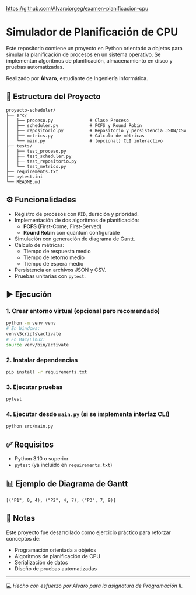 https://github.com/Alvarojorgeg/examen-planificacion-cpu

# Simulador de Planificación de CPU

Este repositorio contiene un proyecto en Python orientado a objetos para simular la planificación de procesos en un sistema operativo. Se implementan algoritmos de planificación, almacenamiento en disco y pruebas automatizadas.

Realizado por **Álvaro**, estudiante de Ingeniería Informática.

## 📁 Estructura del Proyecto

```
proyecto-scheduler/
├── src/
│   ├── proceso.py              # Clase Proceso
│   ├── scheduler.py            # FCFS y Round Robin
│   ├── repositorio.py          # Repositorio y persistencia JSON/CSV
│   ├── metrics.py              # Cálculo de métricas
│   └── main.py                 # (opcional) CLI interactivo
├── tests/
│   ├── test_proceso.py
│   ├── test_scheduler.py
│   ├── test_repositorio.py
│   └── test_metrics.py
├── requirements.txt
├── pytest.ini
└── README.md
```

## ⚙️ Funcionalidades

- Registro de procesos con `PID`, duración y prioridad.
- Implementación de dos algoritmos de planificación:
  - **FCFS** (First-Come, First-Served)
  - **Round Robin** con quantum configurable
- Simulación con generación de diagrama de Gantt.
- Cálculo de métricas:
  - Tiempo de respuesta medio
  - Tiempo de retorno medio
  - Tiempo de espera medio
- Persistencia en archivos JSON y CSV.
- Pruebas unitarias con `pytest`.

## ▶️ Ejecución

### 1. Crear entorno virtual (opcional pero recomendado)
```bash
python -m venv venv
# En Windows:
venv\Scripts\activate
# En Mac/Linux:
source venv/bin/activate
```

### 2. Instalar dependencias
```bash
pip install -r requirements.txt
```

### 3. Ejecutar pruebas
```bash
pytest
```

### 4. Ejecutar desde `main.py` (si se implementa interfaz CLI)
```bash
python src/main.py
```

## ✅ Requisitos

- Python 3.10 o superior
- `pytest` (ya incluido en `requirements.txt`)

## 📊 Ejemplo de Diagrama de Gantt
```
[("P1", 0, 4), ("P2", 4, 7), ("P3", 7, 9)]
```

## 📌 Notas

Este proyecto fue desarrollado como ejercicio práctico para reforzar conceptos de:
- Programación orientada a objetos
- Algoritmos de planificación de CPU
- Serialización de datos
- Diseño de pruebas automatizadas

---

💻 *Hecho con esfuerzo por Álvaro para la asignatura de Programación II.*
